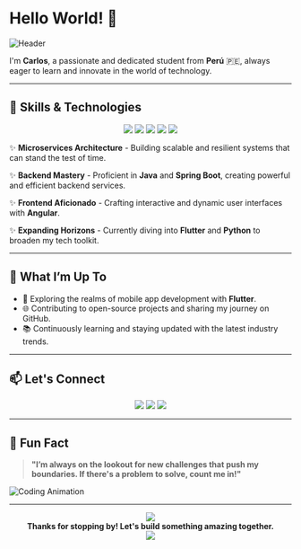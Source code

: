 # Hello World! 👋

![Header](https://miro.medium.com/v2/resize:fit:638/1*iND_uCSZM-UMdl5v5XxijA.png)

I'm **Carlos**, a passionate and dedicated student from **Perú** 🇵🇪, always eager to learn and innovate in the world of technology.

---

## 🚀 Skills & Technologies

<div align="center">
  <img src="https://img.shields.io/badge/Java-ED8B00?style=for-the-badge&logo=java&logoColor=white" />
  <img src="https://img.shields.io/badge/Spring_Boot-6DB33F?style=for-the-badge&logo=spring&logoColor=white" />
  <img src="https://img.shields.io/badge/Angular-DD0031?style=for-the-badge&logo=angular&logoColor=white" />
  <img src="https://img.shields.io/badge/Flutter-02569B?style=for-the-badge&logo=flutter&logoColor=white" />
  <img src="https://img.shields.io/badge/Python-3776AB?style=for-the-badge&logo=python&logoColor=white" />
</div>

✨ **Microservices Architecture** - Building scalable and resilient systems that can stand the test of time.

✨ **Backend Mastery** - Proficient in **Java** and **Spring Boot**, creating powerful and efficient backend services.

✨ **Frontend Aficionado** - Crafting interactive and dynamic user interfaces with **Angular**.

✨ **Expanding Horizons** - Currently diving into **Flutter** and **Python** to broaden my tech toolkit.

---

## 🌱 What I’m Up To

- 🔭 Exploring the realms of mobile app development with **Flutter**.
- 🌐 Contributing to open-source projects and sharing my journey on GitHub.
- 📚 Continuously learning and staying updated with the latest industry trends.

---

## 📫 Let's Connect

<div align="center">
  <a href="www.linkedin.com/in/carlos-daniel-espinoza-ramirez-7827a62aa"><img src="https://img.shields.io/badge/LinkedIn-0077B5?style=for-the-badge&logo=linkedin&logoColor=white" /></a>
  <a href="mailto:carlos.espinoza23@unmsm.edu.pe"><img src="https://img.shields.io/badge/Email-D14836?style=for-the-badge&logo=gmail&logoColor=white" /></a>
  <a href="https://github.com/C4rL0Xt"><img src="https://img.shields.io/badge/GitHub-181717?style=for-the-badge&logo=github&logoColor=white" /></a>
</div>

---

## 🎯 Fun Fact

> **"I’m always on the lookout for new challenges that push my boundaries. If there's a problem to solve, count me in!"**

![Coding Animation](https://camo.githubusercontent.com/b81466b358952435e252c65fbdd538ecf1da40656056cef0a19c00b67f41d54e/68747470733a2f2f6172742e706978696c6172742e636f6d2f7372323731326162306233356563642e676966)

---

<div align="center">
  <img src="https://www.google.com/url?sa=i&url=https%3A%2F%2Ffirefly-graphics.tumblr.com%2Fpost%2F628899584940376064%2Fhalloween-dividers-13&psig=AOvVaw0hlFlLnISc40SNWOUI4SXt&ust=1724461610090000&source=images&cd=vfe&opi=89978449&ved=0CBQQjRxqFwoTCOCiv6T2iYgDFQAAAAAdAAAAABAE" />
  <br />
  <strong>Thanks for stopping by! Let's build something amazing together.</strong>
  <br />
  <img src="https://media0.giphy.com/media/v1.Y2lkPTc5MGI3NjExdDI2ZWN4dXpoZnVnenpndm0wazdnMHQzYjZ2NW5qeXY0OG9ocm9kMCZlcD12MV9pbnRlcm5hbF9naWZfYnlfaWQmY3Q9Zw/RLbdgn0S36my2VfInK/100.webp" />
</div>
